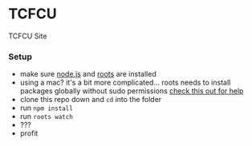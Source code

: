 # TCFCU

TCFCU Site

### Setup

- make sure [node.js](http://nodejs.org) and [roots](http://roots.cx) are installed
- using a mac? it's a bit more complicated... roots needs to install packages globally without sudo permissions [check this out for help](https://docs.npmjs.com/getting-started/fixing-npm-permissions)
- clone this repo down and `cd` into the folder
- run `npm install`
- run `roots watch`
- ???
- profit
